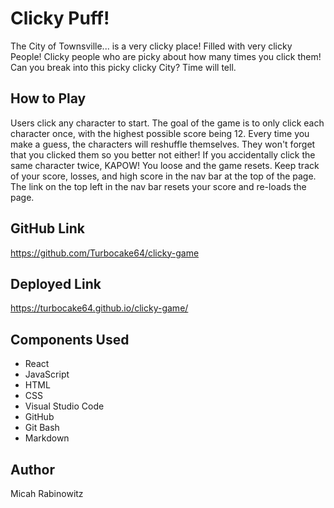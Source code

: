 # Clicky Puff!
The City of Townsville... is a very clicky place! Filled with very clicky People! Clicky people who are picky about how many times you click them! Can you break into this picky clicky City? Time will tell.

## How to Play
Users click any character to start. The goal of the game is to only click each character once, with the highest possible score being 12. Every time you make a guess, the characters will reshuffle themselves. They won't forget that you clicked them so you better not either! If you accidentally click the same character twice, KAPOW! You loose and the game resets. Keep track of your score, losses, and high score in the nav bar at the top of the page. The link on the top left in the nav bar resets your score and re-loads the page. 

## GitHub Link
https://github.com/Turbocake64/clicky-game

## Deployed Link
https://turbocake64.github.io/clicky-game/

## Components Used
* React
* JavaScript
* HTML
* CSS
* Visual Studio Code
* GitHub
* Git Bash
* Markdown

## Author
Micah Rabinowitz